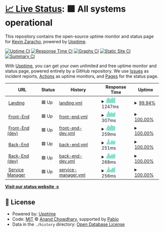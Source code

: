 # [📈 Live Status](https://kevinzaracho.com): <!--live status--> **🟩 All systems operational**

This repository contains the open-source uptime monitor and status page for [Kevin Zaracho](kevinzaracho.com), powered by [Upptime](https://github.com/upptime/upptime).

[![Uptime CI](https://github.com/kenzaflow/grow2on-uptime/workflows/Uptime%20CI/badge.svg)](https://github.com/kenzaflow/grow2on-uptime/actions?query=workflow%3A%22Uptime+CI%22)
[![Response Time CI](https://github.com/kenzaflow/grow2on-uptime/workflows/Response%20Time%20CI/badge.svg)](https://github.com/kenzaflow/grow2on-uptime/actions?query=workflow%3A%22Response+Time+CI%22)
[![Graphs CI](https://github.com/kenzaflow/grow2on-uptime/workflows/Graphs%20CI/badge.svg)](https://github.com/kenzaflow/grow2on-uptime/actions?query=workflow%3A%22Graphs+CI%22)
[![Static Site CI](https://github.com/kenzaflow/grow2on-uptime/workflows/Static%20Site%20CI/badge.svg)](https://github.com/kenzaflow/grow2on-uptime/actions?query=workflow%3A%22Static+Site+CI%22)
[![Summary CI](https://github.com/kenzaflow/grow2on-uptime/workflows/Summary%20CI/badge.svg)](https://github.com/kenzaflow/grow2on-uptime/actions?query=workflow%3A%22Summary+CI%22)

With [Upptime](https://upptime.js.org), you can get your own unlimited and free uptime monitor and status page, powered entirely by a GitHub repository. We use [Issues](https://github.com/kenzaflow/grow2on-uptime/issues) as incident reports, [Actions](https://github.com/kenzaflow/grow2on-uptime/actions) as uptime monitors, and [Pages](https://kevinzaracho.com) for the status page.

<!--start: status pages-->
<!-- This summary is generated by Upptime (https://github.com/upptime/upptime) -->
<!-- Do not edit this manually, your changes will be overwritten -->
<!-- prettier-ignore -->
| URL | Status | History | Response Time | Uptime |
| --- | ------ | ------- | ------------- | ------ |
| <img alt="" src="https://icons.duckduckgo.com/ip3/grow2on.com.ico" height="13"> [Landing](https://grow2on.com) | 🟩 Up | [landing.yml](https://github.com/kvnzrch/grow2on-uptime/commits/HEAD/history/landing.yml) | <details><summary><img alt="Response time graph" src="./graphs/landing/response-time-week.png" height="20"> 1247ms</summary><br><a href="https://kenzaflow.github.io/grow2on-uptime/history/landing"><img alt="Response time 1071" src="https://img.shields.io/endpoint?url=https%3A%2F%2Fraw.githubusercontent.com%2Fkvnzrch%2Fgrow2on-uptime%2FHEAD%2Fapi%2Flanding%2Fresponse-time.json"></a><br><a href="https://kenzaflow.github.io/grow2on-uptime/history/landing"><img alt="24-hour response time 1442" src="https://img.shields.io/endpoint?url=https%3A%2F%2Fraw.githubusercontent.com%2Fkvnzrch%2Fgrow2on-uptime%2FHEAD%2Fapi%2Flanding%2Fresponse-time-day.json"></a><br><a href="https://kenzaflow.github.io/grow2on-uptime/history/landing"><img alt="7-day response time 1247" src="https://img.shields.io/endpoint?url=https%3A%2F%2Fraw.githubusercontent.com%2Fkvnzrch%2Fgrow2on-uptime%2FHEAD%2Fapi%2Flanding%2Fresponse-time-week.json"></a><br><a href="https://kenzaflow.github.io/grow2on-uptime/history/landing"><img alt="30-day response time 1227" src="https://img.shields.io/endpoint?url=https%3A%2F%2Fraw.githubusercontent.com%2Fkvnzrch%2Fgrow2on-uptime%2FHEAD%2Fapi%2Flanding%2Fresponse-time-month.json"></a><br><a href="https://kenzaflow.github.io/grow2on-uptime/history/landing"><img alt="1-year response time 1053" src="https://img.shields.io/endpoint?url=https%3A%2F%2Fraw.githubusercontent.com%2Fkvnzrch%2Fgrow2on-uptime%2FHEAD%2Fapi%2Flanding%2Fresponse-time-year.json"></a></details> | <details><summary><a href="https://kenzaflow.github.io/grow2on-uptime/history/landing">99.94%</a></summary><a href="https://kenzaflow.github.io/grow2on-uptime/history/landing"><img alt="All-time uptime 57.16%" src="https://img.shields.io/endpoint?url=https%3A%2F%2Fraw.githubusercontent.com%2Fkvnzrch%2Fgrow2on-uptime%2FHEAD%2Fapi%2Flanding%2Fuptime.json"></a><br><a href="https://kenzaflow.github.io/grow2on-uptime/history/landing"><img alt="24-hour uptime 99.59%" src="https://img.shields.io/endpoint?url=https%3A%2F%2Fraw.githubusercontent.com%2Fkvnzrch%2Fgrow2on-uptime%2FHEAD%2Fapi%2Flanding%2Fuptime-day.json"></a><br><a href="https://kenzaflow.github.io/grow2on-uptime/history/landing"><img alt="7-day uptime 99.94%" src="https://img.shields.io/endpoint?url=https%3A%2F%2Fraw.githubusercontent.com%2Fkvnzrch%2Fgrow2on-uptime%2FHEAD%2Fapi%2Flanding%2Fuptime-week.json"></a><br><a href="https://kenzaflow.github.io/grow2on-uptime/history/landing"><img alt="30-day uptime 99.94%" src="https://img.shields.io/endpoint?url=https%3A%2F%2Fraw.githubusercontent.com%2Fkvnzrch%2Fgrow2on-uptime%2FHEAD%2Fapi%2Flanding%2Fuptime-month.json"></a><br><a href="https://kenzaflow.github.io/grow2on-uptime/history/landing"><img alt="1-year uptime 48.75%" src="https://img.shields.io/endpoint?url=https%3A%2F%2Fraw.githubusercontent.com%2Fkvnzrch%2Fgrow2on-uptime%2FHEAD%2Fapi%2Flanding%2Fuptime-year.json"></a></details>
| <img alt="" src="https://icons.duckduckgo.com/ip3/integrador.grow2on.com.ico" height="13"> [Front-End](https://integrador.grow2on.com) | 🟩 Up | [front-end.yml](https://github.com/kvnzrch/grow2on-uptime/commits/HEAD/history/front-end.yml) | <details><summary><img alt="Response time graph" src="./graphs/front-end/response-time-week.png" height="20"> 307ms</summary><br><a href="https://kenzaflow.github.io/grow2on-uptime/history/front-end"><img alt="Response time 217" src="https://img.shields.io/endpoint?url=https%3A%2F%2Fraw.githubusercontent.com%2Fkvnzrch%2Fgrow2on-uptime%2FHEAD%2Fapi%2Ffront-end%2Fresponse-time.json"></a><br><a href="https://kenzaflow.github.io/grow2on-uptime/history/front-end"><img alt="24-hour response time 364" src="https://img.shields.io/endpoint?url=https%3A%2F%2Fraw.githubusercontent.com%2Fkvnzrch%2Fgrow2on-uptime%2FHEAD%2Fapi%2Ffront-end%2Fresponse-time-day.json"></a><br><a href="https://kenzaflow.github.io/grow2on-uptime/history/front-end"><img alt="7-day response time 307" src="https://img.shields.io/endpoint?url=https%3A%2F%2Fraw.githubusercontent.com%2Fkvnzrch%2Fgrow2on-uptime%2FHEAD%2Fapi%2Ffront-end%2Fresponse-time-week.json"></a><br><a href="https://kenzaflow.github.io/grow2on-uptime/history/front-end"><img alt="30-day response time 261" src="https://img.shields.io/endpoint?url=https%3A%2F%2Fraw.githubusercontent.com%2Fkvnzrch%2Fgrow2on-uptime%2FHEAD%2Fapi%2Ffront-end%2Fresponse-time-month.json"></a><br><a href="https://kenzaflow.github.io/grow2on-uptime/history/front-end"><img alt="1-year response time 224" src="https://img.shields.io/endpoint?url=https%3A%2F%2Fraw.githubusercontent.com%2Fkvnzrch%2Fgrow2on-uptime%2FHEAD%2Fapi%2Ffront-end%2Fresponse-time-year.json"></a></details> | <details><summary><a href="https://kenzaflow.github.io/grow2on-uptime/history/front-end">100.00%</a></summary><a href="https://kenzaflow.github.io/grow2on-uptime/history/front-end"><img alt="All-time uptime 100.00%" src="https://img.shields.io/endpoint?url=https%3A%2F%2Fraw.githubusercontent.com%2Fkvnzrch%2Fgrow2on-uptime%2FHEAD%2Fapi%2Ffront-end%2Fuptime.json"></a><br><a href="https://kenzaflow.github.io/grow2on-uptime/history/front-end"><img alt="24-hour uptime 100.00%" src="https://img.shields.io/endpoint?url=https%3A%2F%2Fraw.githubusercontent.com%2Fkvnzrch%2Fgrow2on-uptime%2FHEAD%2Fapi%2Ffront-end%2Fuptime-day.json"></a><br><a href="https://kenzaflow.github.io/grow2on-uptime/history/front-end"><img alt="7-day uptime 100.00%" src="https://img.shields.io/endpoint?url=https%3A%2F%2Fraw.githubusercontent.com%2Fkvnzrch%2Fgrow2on-uptime%2FHEAD%2Fapi%2Ffront-end%2Fuptime-week.json"></a><br><a href="https://kenzaflow.github.io/grow2on-uptime/history/front-end"><img alt="30-day uptime 100.00%" src="https://img.shields.io/endpoint?url=https%3A%2F%2Fraw.githubusercontent.com%2Fkvnzrch%2Fgrow2on-uptime%2FHEAD%2Fapi%2Ffront-end%2Fuptime-month.json"></a><br><a href="https://kenzaflow.github.io/grow2on-uptime/history/front-end"><img alt="1-year uptime 100.00%" src="https://img.shields.io/endpoint?url=https%3A%2F%2Fraw.githubusercontent.com%2Fkvnzrch%2Fgrow2on-uptime%2FHEAD%2Fapi%2Ffront-end%2Fuptime-year.json"></a></details>
| <img alt="" src="https://icons.duckduckgo.com/ip3/integrador.dev.grow2on.com.ico" height="13"> [Front-End (dev)](https://integrador.dev.grow2on.com) | 🟩 Up | [front-end-dev.yml](https://github.com/kvnzrch/grow2on-uptime/commits/HEAD/history/front-end-dev.yml) | <details><summary><img alt="Response time graph" src="./graphs/front-end-dev/response-time-week.png" height="20"> 259ms</summary><br><a href="https://kenzaflow.github.io/grow2on-uptime/history/front-end-dev"><img alt="Response time 210" src="https://img.shields.io/endpoint?url=https%3A%2F%2Fraw.githubusercontent.com%2Fkvnzrch%2Fgrow2on-uptime%2FHEAD%2Fapi%2Ffront-end-dev%2Fresponse-time.json"></a><br><a href="https://kenzaflow.github.io/grow2on-uptime/history/front-end-dev"><img alt="24-hour response time 250" src="https://img.shields.io/endpoint?url=https%3A%2F%2Fraw.githubusercontent.com%2Fkvnzrch%2Fgrow2on-uptime%2FHEAD%2Fapi%2Ffront-end-dev%2Fresponse-time-day.json"></a><br><a href="https://kenzaflow.github.io/grow2on-uptime/history/front-end-dev"><img alt="7-day response time 259" src="https://img.shields.io/endpoint?url=https%3A%2F%2Fraw.githubusercontent.com%2Fkvnzrch%2Fgrow2on-uptime%2FHEAD%2Fapi%2Ffront-end-dev%2Fresponse-time-week.json"></a><br><a href="https://kenzaflow.github.io/grow2on-uptime/history/front-end-dev"><img alt="30-day response time 285" src="https://img.shields.io/endpoint?url=https%3A%2F%2Fraw.githubusercontent.com%2Fkvnzrch%2Fgrow2on-uptime%2FHEAD%2Fapi%2Ffront-end-dev%2Fresponse-time-month.json"></a><br><a href="https://kenzaflow.github.io/grow2on-uptime/history/front-end-dev"><img alt="1-year response time 210" src="https://img.shields.io/endpoint?url=https%3A%2F%2Fraw.githubusercontent.com%2Fkvnzrch%2Fgrow2on-uptime%2FHEAD%2Fapi%2Ffront-end-dev%2Fresponse-time-year.json"></a></details> | <details><summary><a href="https://kenzaflow.github.io/grow2on-uptime/history/front-end-dev">100.00%</a></summary><a href="https://kenzaflow.github.io/grow2on-uptime/history/front-end-dev"><img alt="All-time uptime 100.00%" src="https://img.shields.io/endpoint?url=https%3A%2F%2Fraw.githubusercontent.com%2Fkvnzrch%2Fgrow2on-uptime%2FHEAD%2Fapi%2Ffront-end-dev%2Fuptime.json"></a><br><a href="https://kenzaflow.github.io/grow2on-uptime/history/front-end-dev"><img alt="24-hour uptime 100.00%" src="https://img.shields.io/endpoint?url=https%3A%2F%2Fraw.githubusercontent.com%2Fkvnzrch%2Fgrow2on-uptime%2FHEAD%2Fapi%2Ffront-end-dev%2Fuptime-day.json"></a><br><a href="https://kenzaflow.github.io/grow2on-uptime/history/front-end-dev"><img alt="7-day uptime 100.00%" src="https://img.shields.io/endpoint?url=https%3A%2F%2Fraw.githubusercontent.com%2Fkvnzrch%2Fgrow2on-uptime%2FHEAD%2Fapi%2Ffront-end-dev%2Fuptime-week.json"></a><br><a href="https://kenzaflow.github.io/grow2on-uptime/history/front-end-dev"><img alt="30-day uptime 100.00%" src="https://img.shields.io/endpoint?url=https%3A%2F%2Fraw.githubusercontent.com%2Fkvnzrch%2Fgrow2on-uptime%2FHEAD%2Fapi%2Ffront-end-dev%2Fuptime-month.json"></a><br><a href="https://kenzaflow.github.io/grow2on-uptime/history/front-end-dev"><img alt="1-year uptime 100.00%" src="https://img.shields.io/endpoint?url=https%3A%2F%2Fraw.githubusercontent.com%2Fkvnzrch%2Fgrow2on-uptime%2FHEAD%2Fapi%2Ffront-end-dev%2Fuptime-year.json"></a></details>
| <img alt="" src="https://icons.duckduckgo.com/ip3/backend.grow2on.com.ico" height="13"> [Back-End](https://backend.grow2on.com) | 🟩 Up | [back-end.yml](https://github.com/kvnzrch/grow2on-uptime/commits/HEAD/history/back-end.yml) | <details><summary><img alt="Response time graph" src="./graphs/back-end/response-time-week.png" height="20"> 251ms</summary><br><a href="https://kenzaflow.github.io/grow2on-uptime/history/back-end"><img alt="Response time 348" src="https://img.shields.io/endpoint?url=https%3A%2F%2Fraw.githubusercontent.com%2Fkvnzrch%2Fgrow2on-uptime%2FHEAD%2Fapi%2Fback-end%2Fresponse-time.json"></a><br><a href="https://kenzaflow.github.io/grow2on-uptime/history/back-end"><img alt="24-hour response time 308" src="https://img.shields.io/endpoint?url=https%3A%2F%2Fraw.githubusercontent.com%2Fkvnzrch%2Fgrow2on-uptime%2FHEAD%2Fapi%2Fback-end%2Fresponse-time-day.json"></a><br><a href="https://kenzaflow.github.io/grow2on-uptime/history/back-end"><img alt="7-day response time 251" src="https://img.shields.io/endpoint?url=https%3A%2F%2Fraw.githubusercontent.com%2Fkvnzrch%2Fgrow2on-uptime%2FHEAD%2Fapi%2Fback-end%2Fresponse-time-week.json"></a><br><a href="https://kenzaflow.github.io/grow2on-uptime/history/back-end"><img alt="30-day response time 234" src="https://img.shields.io/endpoint?url=https%3A%2F%2Fraw.githubusercontent.com%2Fkvnzrch%2Fgrow2on-uptime%2FHEAD%2Fapi%2Fback-end%2Fresponse-time-month.json"></a><br><a href="https://kenzaflow.github.io/grow2on-uptime/history/back-end"><img alt="1-year response time 367" src="https://img.shields.io/endpoint?url=https%3A%2F%2Fraw.githubusercontent.com%2Fkvnzrch%2Fgrow2on-uptime%2FHEAD%2Fapi%2Fback-end%2Fresponse-time-year.json"></a></details> | <details><summary><a href="https://kenzaflow.github.io/grow2on-uptime/history/back-end">100.00%</a></summary><a href="https://kenzaflow.github.io/grow2on-uptime/history/back-end"><img alt="All-time uptime 74.20%" src="https://img.shields.io/endpoint?url=https%3A%2F%2Fraw.githubusercontent.com%2Fkvnzrch%2Fgrow2on-uptime%2FHEAD%2Fapi%2Fback-end%2Fuptime.json"></a><br><a href="https://kenzaflow.github.io/grow2on-uptime/history/back-end"><img alt="24-hour uptime 100.00%" src="https://img.shields.io/endpoint?url=https%3A%2F%2Fraw.githubusercontent.com%2Fkvnzrch%2Fgrow2on-uptime%2FHEAD%2Fapi%2Fback-end%2Fuptime-day.json"></a><br><a href="https://kenzaflow.github.io/grow2on-uptime/history/back-end"><img alt="7-day uptime 100.00%" src="https://img.shields.io/endpoint?url=https%3A%2F%2Fraw.githubusercontent.com%2Fkvnzrch%2Fgrow2on-uptime%2FHEAD%2Fapi%2Fback-end%2Fuptime-week.json"></a><br><a href="https://kenzaflow.github.io/grow2on-uptime/history/back-end"><img alt="30-day uptime 100.00%" src="https://img.shields.io/endpoint?url=https%3A%2F%2Fraw.githubusercontent.com%2Fkvnzrch%2Fgrow2on-uptime%2FHEAD%2Fapi%2Fback-end%2Fuptime-month.json"></a><br><a href="https://kenzaflow.github.io/grow2on-uptime/history/back-end"><img alt="1-year uptime 69.38%" src="https://img.shields.io/endpoint?url=https%3A%2F%2Fraw.githubusercontent.com%2Fkvnzrch%2Fgrow2on-uptime%2FHEAD%2Fapi%2Fback-end%2Fuptime-year.json"></a></details>
| <img alt="" src="https://icons.duckduckgo.com/ip3/backend.dev.grow2on.com.ico" height="13"> [Back-End (dev)](https://backend.dev.grow2on.com) | 🟩 Up | [back-end-dev.yml](https://github.com/kvnzrch/grow2on-uptime/commits/HEAD/history/back-end-dev.yml) | <details><summary><img alt="Response time graph" src="./graphs/back-end-dev/response-time-week.png" height="20"> 268ms</summary><br><a href="https://kenzaflow.github.io/grow2on-uptime/history/back-end-dev"><img alt="Response time 291" src="https://img.shields.io/endpoint?url=https%3A%2F%2Fraw.githubusercontent.com%2Fkvnzrch%2Fgrow2on-uptime%2FHEAD%2Fapi%2Fback-end-dev%2Fresponse-time.json"></a><br><a href="https://kenzaflow.github.io/grow2on-uptime/history/back-end-dev"><img alt="24-hour response time 354" src="https://img.shields.io/endpoint?url=https%3A%2F%2Fraw.githubusercontent.com%2Fkvnzrch%2Fgrow2on-uptime%2FHEAD%2Fapi%2Fback-end-dev%2Fresponse-time-day.json"></a><br><a href="https://kenzaflow.github.io/grow2on-uptime/history/back-end-dev"><img alt="7-day response time 268" src="https://img.shields.io/endpoint?url=https%3A%2F%2Fraw.githubusercontent.com%2Fkvnzrch%2Fgrow2on-uptime%2FHEAD%2Fapi%2Fback-end-dev%2Fresponse-time-week.json"></a><br><a href="https://kenzaflow.github.io/grow2on-uptime/history/back-end-dev"><img alt="30-day response time 226" src="https://img.shields.io/endpoint?url=https%3A%2F%2Fraw.githubusercontent.com%2Fkvnzrch%2Fgrow2on-uptime%2FHEAD%2Fapi%2Fback-end-dev%2Fresponse-time-month.json"></a><br><a href="https://kenzaflow.github.io/grow2on-uptime/history/back-end-dev"><img alt="1-year response time 291" src="https://img.shields.io/endpoint?url=https%3A%2F%2Fraw.githubusercontent.com%2Fkvnzrch%2Fgrow2on-uptime%2FHEAD%2Fapi%2Fback-end-dev%2Fresponse-time-year.json"></a></details> | <details><summary><a href="https://kenzaflow.github.io/grow2on-uptime/history/back-end-dev">100.00%</a></summary><a href="https://kenzaflow.github.io/grow2on-uptime/history/back-end-dev"><img alt="All-time uptime 99.81%" src="https://img.shields.io/endpoint?url=https%3A%2F%2Fraw.githubusercontent.com%2Fkvnzrch%2Fgrow2on-uptime%2FHEAD%2Fapi%2Fback-end-dev%2Fuptime.json"></a><br><a href="https://kenzaflow.github.io/grow2on-uptime/history/back-end-dev"><img alt="24-hour uptime 100.00%" src="https://img.shields.io/endpoint?url=https%3A%2F%2Fraw.githubusercontent.com%2Fkvnzrch%2Fgrow2on-uptime%2FHEAD%2Fapi%2Fback-end-dev%2Fuptime-day.json"></a><br><a href="https://kenzaflow.github.io/grow2on-uptime/history/back-end-dev"><img alt="7-day uptime 100.00%" src="https://img.shields.io/endpoint?url=https%3A%2F%2Fraw.githubusercontent.com%2Fkvnzrch%2Fgrow2on-uptime%2FHEAD%2Fapi%2Fback-end-dev%2Fuptime-week.json"></a><br><a href="https://kenzaflow.github.io/grow2on-uptime/history/back-end-dev"><img alt="30-day uptime 100.00%" src="https://img.shields.io/endpoint?url=https%3A%2F%2Fraw.githubusercontent.com%2Fkvnzrch%2Fgrow2on-uptime%2FHEAD%2Fapi%2Fback-end-dev%2Fuptime-month.json"></a><br><a href="https://kenzaflow.github.io/grow2on-uptime/history/back-end-dev"><img alt="1-year uptime 99.81%" src="https://img.shields.io/endpoint?url=https%3A%2F%2Fraw.githubusercontent.com%2Fkvnzrch%2Fgrow2on-uptime%2FHEAD%2Fapi%2Fback-end-dev%2Fuptime-year.json"></a></details>
| <img alt="" src="https://icons.duckduckgo.com/ip3/service-manager.grow2on.com.ico" height="13"> [Service Manager](https://service-manager.grow2on.com) | 🟩 Up | [service-manager.yml](https://github.com/kvnzrch/grow2on-uptime/commits/HEAD/history/service-manager.yml) | <details><summary><img alt="Response time graph" src="./graphs/service-manager/response-time-week.png" height="20"> 256ms</summary><br><a href="https://kenzaflow.github.io/grow2on-uptime/history/service-manager"><img alt="Response time 247" src="https://img.shields.io/endpoint?url=https%3A%2F%2Fraw.githubusercontent.com%2Fkvnzrch%2Fgrow2on-uptime%2FHEAD%2Fapi%2Fservice-manager%2Fresponse-time.json"></a><br><a href="https://kenzaflow.github.io/grow2on-uptime/history/service-manager"><img alt="24-hour response time 371" src="https://img.shields.io/endpoint?url=https%3A%2F%2Fraw.githubusercontent.com%2Fkvnzrch%2Fgrow2on-uptime%2FHEAD%2Fapi%2Fservice-manager%2Fresponse-time-day.json"></a><br><a href="https://kenzaflow.github.io/grow2on-uptime/history/service-manager"><img alt="7-day response time 256" src="https://img.shields.io/endpoint?url=https%3A%2F%2Fraw.githubusercontent.com%2Fkvnzrch%2Fgrow2on-uptime%2FHEAD%2Fapi%2Fservice-manager%2Fresponse-time-week.json"></a><br><a href="https://kenzaflow.github.io/grow2on-uptime/history/service-manager"><img alt="30-day response time 223" src="https://img.shields.io/endpoint?url=https%3A%2F%2Fraw.githubusercontent.com%2Fkvnzrch%2Fgrow2on-uptime%2FHEAD%2Fapi%2Fservice-manager%2Fresponse-time-month.json"></a><br><a href="https://kenzaflow.github.io/grow2on-uptime/history/service-manager"><img alt="1-year response time 247" src="https://img.shields.io/endpoint?url=https%3A%2F%2Fraw.githubusercontent.com%2Fkvnzrch%2Fgrow2on-uptime%2FHEAD%2Fapi%2Fservice-manager%2Fresponse-time-year.json"></a></details> | <details><summary><a href="https://kenzaflow.github.io/grow2on-uptime/history/service-manager">100.00%</a></summary><a href="https://kenzaflow.github.io/grow2on-uptime/history/service-manager"><img alt="All-time uptime 100.00%" src="https://img.shields.io/endpoint?url=https%3A%2F%2Fraw.githubusercontent.com%2Fkvnzrch%2Fgrow2on-uptime%2FHEAD%2Fapi%2Fservice-manager%2Fuptime.json"></a><br><a href="https://kenzaflow.github.io/grow2on-uptime/history/service-manager"><img alt="24-hour uptime 100.00%" src="https://img.shields.io/endpoint?url=https%3A%2F%2Fraw.githubusercontent.com%2Fkvnzrch%2Fgrow2on-uptime%2FHEAD%2Fapi%2Fservice-manager%2Fuptime-day.json"></a><br><a href="https://kenzaflow.github.io/grow2on-uptime/history/service-manager"><img alt="7-day uptime 100.00%" src="https://img.shields.io/endpoint?url=https%3A%2F%2Fraw.githubusercontent.com%2Fkvnzrch%2Fgrow2on-uptime%2FHEAD%2Fapi%2Fservice-manager%2Fuptime-week.json"></a><br><a href="https://kenzaflow.github.io/grow2on-uptime/history/service-manager"><img alt="30-day uptime 100.00%" src="https://img.shields.io/endpoint?url=https%3A%2F%2Fraw.githubusercontent.com%2Fkvnzrch%2Fgrow2on-uptime%2FHEAD%2Fapi%2Fservice-manager%2Fuptime-month.json"></a><br><a href="https://kenzaflow.github.io/grow2on-uptime/history/service-manager"><img alt="1-year uptime 100.00%" src="https://img.shields.io/endpoint?url=https%3A%2F%2Fraw.githubusercontent.com%2Fkvnzrch%2Fgrow2on-uptime%2FHEAD%2Fapi%2Fservice-manager%2Fuptime-year.json"></a></details>

<!--end: status pages-->

[**Visit our status website →**](https://kevinzaracho.com)

## 📄 License

- Powered by: [Upptime](https://github.com/upptime/upptime)
- Code: [MIT](./LICENSE) © [Anand Chowdhary](https://anandchowdhary.com), supported by [Pabio](https://pabio.com)
- Data in the `./history` directory: [Open Database License](https://opendatacommons.org/licenses/odbl/1-0/)

